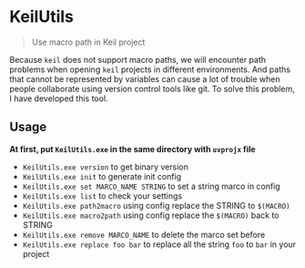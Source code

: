 # KeilUtils

> Use macro path in Keil project

Because `keil` does not support macro paths, we will encounter path problems when opening `keil` projects in different environments.
And paths that cannot be represented by variables can cause a lot of trouble when people collaborate using version control tools like git.
To solve this problem, I have developed this tool.

## Usage

**At first, put `KeilUtils.exe` in the same directory with `uvprojx` file**

- `KeilUtils.exe version` to get binary version
- `KeilUtils.exe init` to generate init config
- `KeilUtils.exe set MARCO_NAME STRING` to set a string marco in config
- `KeilUtils.exe list` to check your settings
- `KeilUtils.exe path2macro` using config replace the STRING to `$(MACRO)`
- `KeilUtils.exe macro2path` using config replace the `$(MACRO)` back to STRING
- `KeilUtils.exe remove MARCO_NAME` to delete the marco set before
- `KeilUtils.exe replace foo bar` to replace all the string `foo` to `bar` in your project
